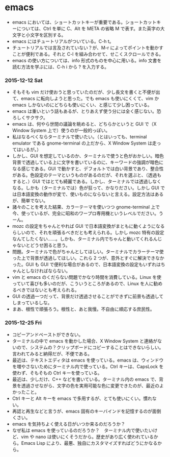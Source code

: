 # emacs

- emacs においては、ショートカットキーが重要である。ショートカットキーについては、Ctrl を単に C、Alt を META の省略 M で表す。また英字の大文字と小文字を区別する。
- emacs にはチュートリアルがついている。C-h t。
- チュートリアルでは言及されていない？が、M-r によってポイントを動かすことが便利である。それと C-l を組み合わせて、せこくスクロールできる。
- emacs の使い方については、info 形式のものを中心に用いる。info 文書を読む方法を学ぶには、C-h i から ? を入力する。

### 2015-12-12 Sat

- そもそも vim だけ使おうと思っていたのだが、少し長文を書くと不便が出て、emacs に転向しようと思った。でも emacs も使いにくくて、vim か emacs しかないのにどちらも使いにくい、と感じて少し困っている。
- emacs は重いという話もあるが、とりあえず使う分には全く感じない。恐ろしくサクサク。
- emacs は、何やら世間の議論を眺めると、どちらかというと GUI で（X Window System 上で）使うのが一般的っぽい。
- 私はなるべくならターミナルで使いたい。（とはいっても、terminal emulator である gnome-terminal の上だから、X Window System は走ってはいるが。）
- しかし、GUI を想定しているのか、ターミナルで使うと色がおかしい。暗色背景で透過している上に文字を書いているのに、キーワードの強調が暗色になる感じである。GUI で動かすと、デフォルトでは白い背景であり、整合性がある。色設定のテーマというものがあるのだが、それを選ぶと、（透過もすると、）GUI ではとても綺麗である。しかし、ターミナルでは透過しなくなる。しかも（ターミナルでは）色が狂って、かなりださい。しかし GUI では日本語変換の動作が変で、使いものにならないと言える。設定方法はあるが、簡単でない。
- 諸々のことを考えた結果、カラーテーマを使いつつ gnome-terminal 上で今、使っているが、完全に昭和のワープロ専用機というレベルでださい。うーん。
- mozc の設定をちゃんとやれば GUI で日本語変換がまともに動くようになるらしいので、それを頑張るべきだとも考えられる。しかし mozc 特有の設定なんてしたくない……。しかも、ターミナル内でちゃんと動いてくれるんじゃないとどうせ困ると思う。
- 問題。ターミナルで色がちゃんとしてほしい。ターミナルでカラーテーマ使った上で背景が透過してほしい。これら 2 つが、意外とすぐに解決できなかった。GUI も GUI で便利な場合があるので、日本語変換の設定もいずれはちゃんとしなければならない。
- vim と emacs のくだらない問題でかなり時間を消費している。Linux を使っていて喜びも多いのだが、こういうところがあるので、Linux を人に勧めるべきではないとも考えられる。
- GUI の透過一つだって、背景だけ透過させることができずに前景も透過してしまっているしな。
- まあ、根性で頑張ろう。根性と、あと我慢。不自由に順応する庶民性。

### 2015-12-25 Fri

- コピーアンドペーストができない。
- ターミナルの中で emacs を動かした場合、X Window System と連絡がないので、システムの？クリップボードにコピーすることはできないらしい。言われてみると納得だが、不便である。
- 最近は、テキストエディタは emacs を使っている。emacs は、ウィンドウを増やさないためにターミナル内で使っている。Ctrl キーは、CapsLock を使わず、そもそもの Ctrl キーを使っている。
- 最近は、少しだけ、C++ などを書いている。ターミナル内の emacs で、背景を透過させながら、文字の色を実用可能な色に変更できたのが、最近のよかったこと。
- Ctrl キーと Alt キーを emacs で多用するが、とても使いにくい。慣れない。
- 再認と再生などと言うが、emacs 固有のキーバインドを記憶するのが面倒くさい。
- emacs を気持ちよく使える日がいつか来るのだろうか？
- なぜ私は emacs を使っているのだろうか？　ターミナル内で使いたいけど、vim や nano は使いにくそうだから。歴史があり広く使われているから。Emacs Lisp により、最悪、独自にカスタマイズすればどうにかなるから。
